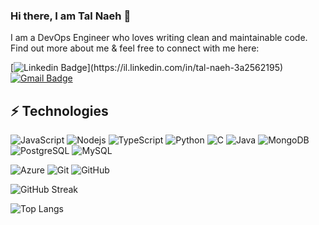 ### Hi there, I am Tal Naeh 👋

I am a DevOps Engineer who loves writing clean and maintainable code. Find out more about me & feel free to connect with me here:

[![Linkedin Badge](https://img.shields.io/badge/-Linkdin-blue?style=flat-square&logo=Linkedin&logoColor=white&link=[https://il.linkedin.com/in/tal-naeh-3a2562195](https://il.linkedin.com/in/tal-naeh-3a2562195))](https://il.linkedin.com/in/tal-naeh-3a2562195)
[![Gmail Badge](https://img.shields.io/badge/-Gmail-c14438?style=flat-square&logo=Gmail&logoColor=white&link=mailto:talnaeh57@gmail.com)](mailto:talnaeh57@gmail.com)

## ⚡ Technologies

![JavaScript](https://img.shields.io/badge/-JavaScript-black?style=flat-square&logo=javascript)
![Nodejs](https://img.shields.io/badge/-Nodejs-black?style=flat-square&logo=Node.js)
![TypeScript](https://img.shields.io/badge/-TypeScript-black?style=flat-square&logo=typescript)
![Python](https://img.shields.io/badge/-Python-black?style=flat-square&logo=Python)
![C](https://img.shields.io/badge/C-black?style=flat-square&logo=c&logoColor=white)
![Java](https://img.shields.io/badge/-Java-black?style=flat-square&logo=Java&logoColor=white)
![MongoDB](https://img.shields.io/badge/-MongoDB-black?style=flat-square&logo=mongodb)
![PostgreSQL](https://img.shields.io/badge/-PostgreSQL-black?style=flat-square&logo=postgresql)
![MySQL](https://img.shields.io/badge/-MySQL-black?style=flat-square&logo=mysql)

![Azure](https://img.shields.io/badge/Microsoft_Azure-black?style=flat-square&logo=microsoft-azure&logoColor=white)
![Git](https://img.shields.io/badge/-Git-black?style=flat-square&logo=git)
![GitHub](https://img.shields.io/badge/-GitHub-181717?style=flat-square&logo=github)



![GitHub Streak](https://github-readme-streak-stats.herokuapp.com/?user=talnaeh007)

![Top Langs](https://github-readme-stats.vercel.app/api/top-langs/?username=talnaeh007&hide=TeX&layout=compact&show_icons=true&theme=nord)
